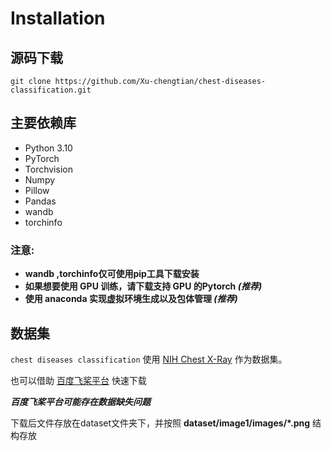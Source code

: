 # Installation

## 源码下载
```
git clone https://github.com/Xu-chengtian/chest-diseases-classification.git
```

## 主要依赖库

- Python 3.10
- PyTorch 
- Torchvision
- Numpy
- Pillow
- Pandas
- wandb
- torchinfo

<b>

### 注意:

- wandb ,torchinfo仅可使用pip工具下载安装
- 如果想要使用 GPU 训练，请下载支持 GPU 的Pytorch <i>(推荐)</i>
- 使用 anaconda 实现虚拟环境生成以及包体管理 <i>(推荐)</i>
</b>

## 数据集
`chest diseases classification` 使用 [NIH Chest X-Ray](https://www.kaggle.com/datasets/nih-chest-xrays/data) 作为数据集。

也可以借助 [百度飞桨平台](https://aistudio.baidu.com/aistudio/datasetdetail/35660) 快速下载

<b><i>百度飞桨平台可能存在数据缺失问题</b></i>

下载后文件存放在dataset文件夹下，并按照 <b>dataset/image1/images/*.png</b> 结构存放